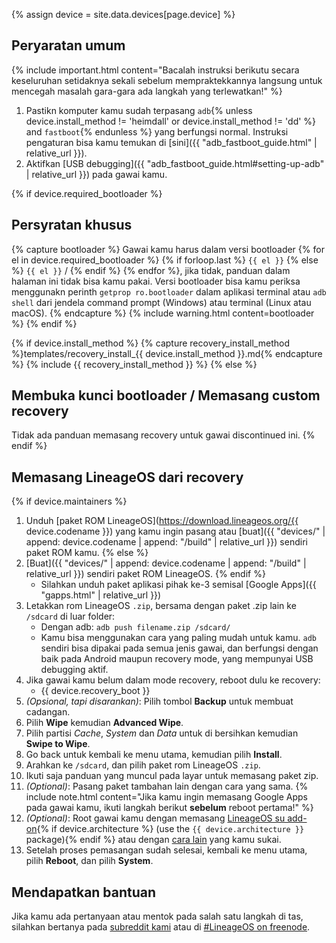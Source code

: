 {% assign device = site.data.devices[page.device] %}
## Peryaratan umum

{% include important.html content="Bacalah instruksi berikutu secara keseluruhan setidaknya sekali sebelum mempraktekkannya langsung untuk mencegah masalah gara-gara ada langkah yang terlewatkan!" %}

1. Pastikn komputer kamu sudah terpasang `adb`{% unless device.install_method != 'heimdall' or device.install_method != 'dd' %} and `fastboot`{% endunless %} yang berfungsi normal. Instruksi pengaturan bisa kamu temukan di [sini]({{ "adb_fastboot_guide.html" | relative_url }}).
2. Aktifkan [USB debugging]({{ "adb_fastboot_guide.html#setting-up-adb" | relative_url }}) pada gawai kamu.

{% if device.required_bootloader %}
## Persyratan khusus

{% capture bootloader %}
Gawai kamu harus dalam versi bootloader {% for el in device.required_bootloader %} {% if forloop.last %} `{{ el }}` {% else %} `{{ el }}` / {% endif %} {% endfor %}, jika tidak, panduan dalam halaman ini tidak bisa kamu pakai.
Versi bootloader bisa kamu periksa menggunakn perinth `getprop ro.bootloader` dalam aplikasi terminal atau `adb shell` dari jendela command prompt (Windows) atau terminal (Linux atau macOS).
{% endcapture %}
{% include warning.html content=bootloader %}
{% endif %}

{% if device.install_method %}
{% capture recovery_install_method %}templates/recovery_install_{{ device.install_method }}.md{% endcapture %}
{% include {{ recovery_install_method }} %}
{% else %}
## Membuka kunci bootloader / Memasang custom recovery

Tidak ada panduan memasang recovery untuk gawai discontinued ini.
{% endif %}

## Memasang LineageOS dari recovery

{% if device.maintainers %}
1. Unduh [paket ROM LineageOS](https://download.lineageos.org/{{ device.codename }}) yang kamu ingin pasang atau [buat]({{ "devices/" | append: device.codename | append: "/build" | relative_url }}) sendiri paket ROM kamu.
{% else %}
1. [Buat]({{ "devices/" | append: device.codename | append: "/build" | relative_url }}) sendiri paket ROM LineageOS.
{% endif %}
    * Silahkan unduh paket aplikasi pihak ke-3 semisal [Google Apps]({{ "gapps.html" | relative_url }})
2. Letakkan rom LineageOS `.zip`, bersama dengan paket .zip lain ke `/sdcard` di luar folder:
    * Dengan adb: `adb push filename.zip /sdcard/`
    * Kamu bisa menggunakan cara yang paling mudah untuk kamu. `adb` sendiri bisa dipakai pada semua jenis gawai, dan berfungsi dengan baik pada Android maupun recovery mode, yang mempunyai
        USB debugging aktif.
3. Jika gawai kamu belum dalam mode recovery, reboot dulu ke recovery:
    * {{ device.recovery_boot }}
4. _(Opsional, tapi disarankan)_: Pilih tombol **Backup** untuk membuat cadangan.
5. Pilih **Wipe** kemudian **Advanced Wipe**.
6. Pilih partisi *Cache*, *System* dan *Data* untuk di bersihkan kemudian **Swipe to Wipe**.
7. Go back untuk kembali ke menu utama, kemudian pilih **Install**.
8. Arahkan ke `/sdcard`, dan pilih paket rom LineageOS `.zip`.
9. Ikuti saja panduan yang muncul pada layar untuk memasang paket zip.
10. _(Optional)_: Pasang paket tambahan lain dengan cara yang sama.
    {% include note.html content="Jika kamu ingin memasang Google Apps pada gawai kamu, ikuti langkah berikut **sebelum** reboot pertama!" %}
11. _(Optional)_: Root gawai kamu dengan memasang [LineageOS su add-on](https://download.lineageos.org/extras){% if device.architecture %} (use the `{{ device.architecture }}` package){% endif %} atau dengan [cara lain](https://www.google.com/amp/www.knoacc.org/2017/04/penjelasan-magisk-root-cara-sembunyikan-status-root.html) yang kamu sukai.
12. Setelah proses pemasangan sudah selesai, kembali ke menu utama, pilih **Reboot**, dan pilih **System**.

## Mendapatkan bantuan

Jika kamu ada pertanyaan atau mentok pada salah satu langkah di tas, silahkan bertanya pada [subreddit kami](https://reddit.com/r/LineageOS) atau di [#LineageOS on freenode](https://webchat.freenode.net/?channels=LineageOS).
